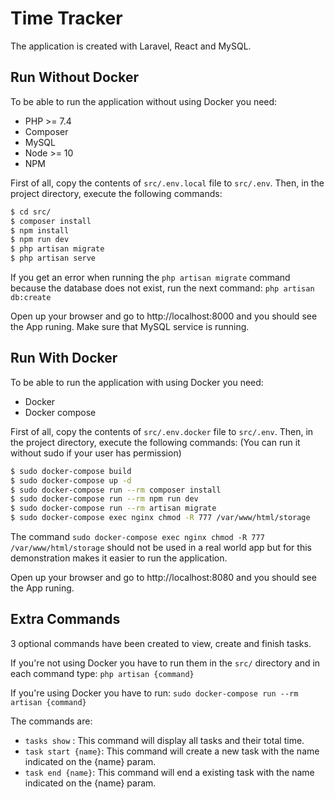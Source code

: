 # Time Tracker

The application is created with Laravel, React and MySQL.

## Run Without Docker
To be able to run the application without using Docker you need: 
- PHP >= 7.4
- Composer
- MySQL 
- Node >= 10
- NPM

First of all, copy the contents of ```src/.env.local``` file to ```src/.env```.
Then, in the project directory, execute the following commands:
```sh
$ cd src/
$ composer install
$ npm install
$ npm run dev
$ php artisan migrate
$ php artisan serve
```

If you get an error when running the ```php artisan migrate``` command because the database does not exist, run the next command: ```php artisan db:create``` 

Open up your browser and go to http://localhost:8000 and you should see the App runing. Make sure that MySQL service is running.   
 
## Run With Docker
To be able to run the application with using Docker you need: 
- Docker
- Docker compose

First of all, copy the contents of ```src/.env.docker``` file to ```src/.env```.
Then, in the project directory, execute the following commands:
(You can run it without sudo if your user has permission)
```sh
$ sudo docker-compose build
$ sudo docker-compose up -d
$ sudo docker-compose run --rm composer install
$ sudo docker-compose run --rm npm run dev
$ sudo docker-compose run --rm artisan migrate
$ sudo docker-compose exec nginx chmod -R 777 /var/www/html/storage
```

The command ```sudo docker-compose exec nginx chmod -R 777 /var/www/html/storage``` should not be used in a real world app but for this demonstration makes it easier to run the application. 

Open up your browser and go to http://localhost:8080 and you should see the App runing.

## Extra Commands

3 optional commands have been created to view, create and finish tasks.

If you're not using Docker you have to run them in the ```src/``` directory and in each command type: ```php artisan {command}```

If you're using Docker you have to run: ```sudo docker-compose run --rm artisan {command}```

The commands are: 
- ```tasks show``` : This command will display all tasks and their total time.
- ```task start {name}```: This command will create a new task with the name indicated on the {name} param. 
- ```task end {name}```: This command will end a existing task with the name indicated on the {name} param.


